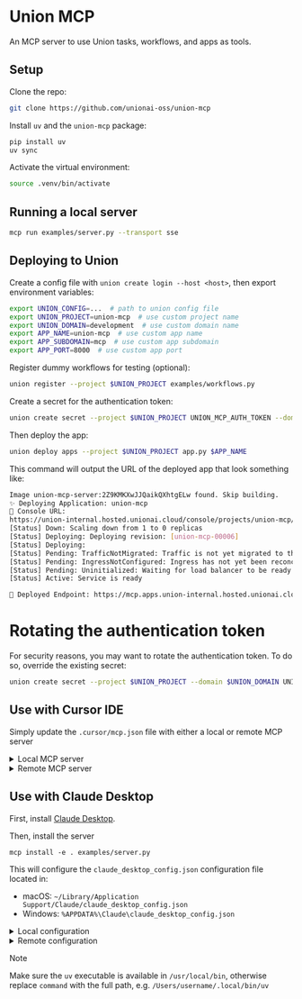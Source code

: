 # Union MCP

An MCP server to use Union tasks, workflows, and apps as tools.

## Setup

Clone the repo:

```bash
git clone https://github.com/unionai-oss/union-mcp
```

Install `uv` and the `union-mcp` package:

```bash
pip install uv
uv sync
```

Activate the virtual environment:

```bash
source .venv/bin/activate
```

## Running a local server

```bash
mcp run examples/server.py --transport sse
```

## Deploying to Union

Create a config file with `union create login --host <host>`, then export
environment variables:

```bash
export UNION_CONFIG=...  # path to union config file
export UNION_PROJECT=union-mcp  # use custom project name
export UNION_DOMAIN=development  # use custom domain name
export APP_NAME=union-mcp  # use custom app name
export APP_SUBDOMAIN=mcp  # use custom app subdomain
export APP_PORT=8000  # use custom app port
```

Register dummy workflows for testing (optional):

```bash
union register --project $UNION_PROJECT examples/workflows.py
```

Create a secret for the authentication token:

```bash
union create secret --project $UNION_PROJECT UNION_MCP_AUTH_TOKEN --domain $UNION_DOMAIN --value <your-token>
```

Then deploy the app:

```bash
union deploy apps --project $UNION_PROJECT app.py $APP_NAME
```

This command will output the URL of the deployed app that look something like:

```bash
Image union-mcp-server:2Z9KMKXwJJQaikQXhtgELw found. Skip building.
✨ Deploying Application: union-mcp
🔎 Console URL:
https://union-internal.hosted.unionai.cloud/console/projects/union-mcp/domains/development/apps/union-mcp
[Status] Down: Scaling down from 1 to 0 replicas
[Status] Deploying: Deploying revision: [union-mcp-00006]
[Status] Deploying:
[Status] Pending: TrafficNotMigrated: Traffic is not yet migrated to the latest revision.
[Status] Pending: IngressNotConfigured: Ingress has not yet been reconciled.
[Status] Pending: Uninitialized: Waiting for load balancer to be ready
[Status] Active: Service is ready

🚀 Deployed Endpoint: https://mcp.apps.union-internal.hosted.unionai.cloud
```

# Rotating the authentication token

For security reasons, you may want to rotate the authentication token. To do so, override the existing secret:

```bash
union create secret --project $UNION_PROJECT --domain $UNION_DOMAIN UNION_MCP_AUTH_TOKEN --value <your-new-token>
```

## Use with Cursor IDE

Simply update the `.cursor/mcp.json` file with either a local or remote MCP server

<details>
<summary>Local MCP server</summary>

```json
{
  "mcpServers": {
    "Union MCP": {
      "command": "uv",
      "args": [
        "run",
        "--with",
        "mcp[cli]",
        "--with-editable",
        "/Users/username/union-mcp",
        "mcp",
        "run",
        "/Users/username/union-mcp/examples/server.py"
      ]
    }
  }
}
```
</details>

<details>
<summary>Remote MCP server</summary>

Replace the `url` with the URL of the deployed app and `<your-token>` with the authentication token.

```json

{
  "mcpServers": {
    "Union MCP": {
      "url": "https://mcp.apps.union-internal.hosted.unionai.cloud/sse",
      "headers": {
        "Authorization": "Bearer <your-token>"
      }
    }
  }
}
```
</details>

## Use with Claude Desktop

First, install [Claude Desktop](https://claude.ai/download).

Then, install the server

```
mcp install -e . examples/server.py
```

This will configure the `claude_desktop_config.json` configuration file located in:

- macOS: `~/Library/Application Support/Claude/claude_desktop_config.json`
- Windows: `%APPDATA%\Claude\claude_desktop_config.json`

<details>
<summary>Local configuration</summary>

```json
{
  "mcpServers": {
    "Union MCP": {
      "command": "uv",
      "args": [
        "run",
        "--with",
        "mcp[cli]",
        "--with-editable",
        "/Users/username/union-mcp",
        "mcp",
        "run",
        "/Users/username/union-mcp/examples/server.py"
      ]
    }
  }
}
```

</details>

<details>
<summary>Remote configuration</summary>

Replace the `url` with the URL of the deployed app and `<your-token>` with the authentication token.

```json
{
  "mcpServers": {
    "Union MCP": {
      "url": "https://mcp.apps.union-internal.hosted.unionai.cloud/sse",
      "headers": {
        "Authorization": "Bearer <your-token>"
      }
    }
  }
}
```
</details>

> [!NOTE]
> Make sure the `uv` executable is available in `/usr/local/bin`, otherwise
> replace `command` with the full path, e.g. `/Users/username/.local/bin/uv`
